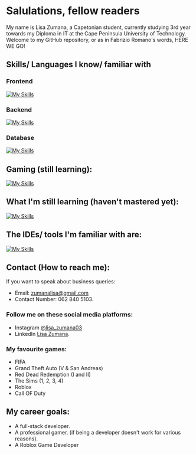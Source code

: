 # Salulations, fellow readers
My name is Lisa Zumana, a Capetonian student, currently studying 3rd year towards my Diploma in IT at the Cape Peninsula University of Technology. Welcome to my GitHub repository, or as in Fabrizio Romano's words, HERE WE GO!
## Skills/ Languages I know/ familiar with
### Frontend
[![My Skills](https://skillicons.dev/icons?i=html,css,js,vue,react,figma)](https://skillicons.dev)
### Backend
[![My Skills](https://skillicons.dev/icons?i=java,python,django,spring,raspberrypi)](https://skillicons.dev)
### Database
[![My Skills](https://skillicons.dev/icons?i=mysql,sqlite,mongodb)](https://skillicons.dev)
## Gaming (still learning):
[![My Skills](https://skillicons.dev/icons?i=unity,unreal)](https://skillicons.dev)
## What I'm still learning (haven't mastered yet):
[![My Skills](https://skillicons.dev/icons?i=cpp,cs,angular,mongodb,spring,django,php,unity,unreal,arduino,react,raspberrypi,vue,roblox)](https://skillicons.dev)
## The IDEs/ tools I'm familiar with are:
[![My Skills](https://skillicons.dev/icons?i=idea,pycharm,vscode,webstorm,netbeans,phpstorm)](https://skillicons.dev)
## Contact (How to reach me):
If you want to speak about business queries:
- Email: zumanalisa@gmail.com
- Contact Number: 062 840 5103.
### Follow me on these social media platforms:
- Instagram [@lisa_zumana03](https://www.instagram.com/lisa_zumana03 "Instagram")
- LinkedIn [Lisa Zumana](https://www.linkedin.com/in/lisakhanya-zumana-a065ab1a1/).
### My favourite games:
- FIFA
- Grand Theft Auto (V & San Andreas)
- Red Dead Redemption (I and II)
- The Sims (1, 2, 3, 4)
- Roblox
- Call OF Duty
## My career goals:
- A full-stack developer.
- A professional gamer. (if being a developer doesn't work for various reasons).
- A Roblox Game Developer
